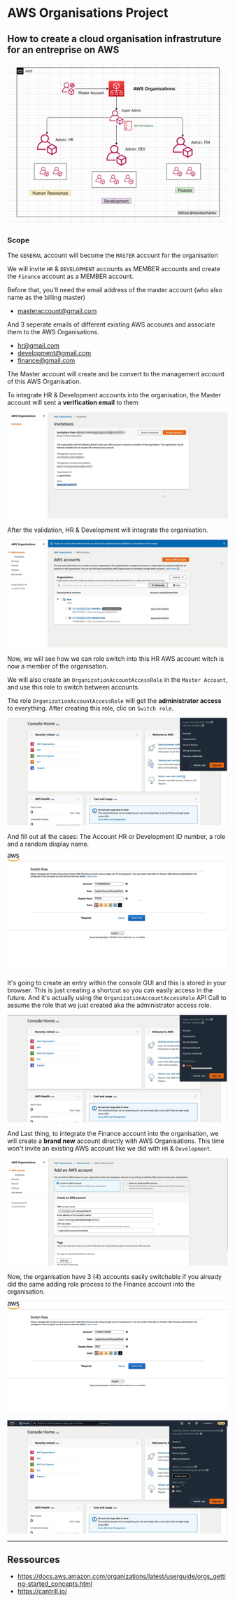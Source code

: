 # AWS Organisations Project

## How to create a cloud organisation infrastruture for an entreprise on AWS

![This is an image](https://github.com/stanleycharles/AWS/blob/main/AWS%20Organisations%20Project/AWS%20Organisations%20Diagram.png)

### Scope

The `GENERAL` account will become the `MASTER` account for the organisation

We will invite `HR` & `DEVELOPMENT` accounts as MEMBER accounts and create the `Finance` account as a MEMBER account.

Before that, you'll need the email address of the master account (who also name as the billing master)
 - masteraccount@gmail.com

And 3 seperate emails of different existing  AWS accounts and associate them to the AWS Organisations.
 - hr@gmail.com
 - development@gmail.com
 - finance@gmail.com

The Master account will create and be convert to the management account of this AWS Organisation.

To integrate HR & Development accounts into  the organisation, the Master account will sent a **verification email** to them  

![This is an image](https://github.com/stanleycharles/AWS/blob/main/AWS%20Organisations%20Project/AWS%20Organisation%20-%20Invitation.png)

After the validation, HR & Development will integrate the organisation.

![This is an image](https://github.com/stanleycharles/AWS/blob/main/AWS%20Organisations%20Project/AWS%20Organisation%20-%20Accounts.png)

Now, we will see how we can role switch into this HR AWS account witch is now a member of the organisation.

We will also create an `OrganizationAccountAccessRole` in the `Master Account`, and use this role to switch between accounts.

The role `OrganizationAccountAccessRole` will get the **administrator access** to everything. After creating this role, clic on `Switch role`.

![This is an image](https://github.com/stanleycharles/AWS/blob/main/AWS%20Organisations%20Project/AWS%20Organisation%20-%20Switch-Back.png)

And fill out all the cases: The Account HR or Development ID number, a role and a random display name.

![This is an image](https://github.com/stanleycharles/AWS/blob/main/AWS%20Organisations%20Project/AWS%20Organisation%20-%20Create%20Switch-Role-Prod.png)

It's going to create an entry within the console GUI and this is stored in your browser.
This is just creating a shortcut so you can easily access in the future. And it's actually using the `OrganizationAccountAccessRole` API Call to assume the role that we just created aka the administrator access role.

![This is an image](https://github.com/stanleycharles/AWS/blob/main/AWS%20Organisations%20Project/AWS%20Organisation%20-%20Switch-Role-Prod.png)

And Last thing, to integrate the Finance account into the organisation, we will create a **brand new** account directly with AWS Organisations. This time won't invite an existing AWS account like we did with `HR` & `Development`.

![This is an image](https://github.com/stanleycharles/AWS/blob/main/AWS%20Organisations%20Project/AWS%20Organisation%20-%20Create%20AWS%20Organisations%20-%20New%20Account-Dev.png)

Now, the organisation have 3 (4) accounts easily switchable if you already did the same adding role process to the Finance account into the organisation.

![This is an image](https://github.com/stanleycharles/AWS/blob/main/AWS%20Organisations%20Project/AWS%20Organisation%20-%20Create%20Switch-Role-Dev.png)

![This is an image](https://github.com/stanleycharles/AWS/blob/main/AWS%20Organisations%20Project/AWS%20Organisation%20-%20Switch-Role-Dev.png)


  ---
  
  ## Ressources
   - https://docs.aws.amazon.com/organizations/latest/userguide/orgs_getting-started_concepts.html
   - https://cantrill.io/
   
